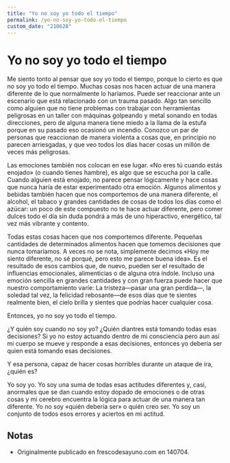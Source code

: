 ```yaml
---
title: "Yo no soy yo todo el tiempo"
permalink: /yo-no-soy-yo-todo-el-tiempo
custom_date: "210628"
---
```


# Yo no soy yo todo el tiempo

Me siento tonto al pensar que soy yo todo el tiempo, porque lo cierto es que no soy yo todo el tiempo. Muchas cosas nos hacen actuar de una manera diferente de lo que normalmente lo haríamos. Puede ser reaccionar ante un escenario que está relacionado con un trauma pasado. Algo tan sencillo como alguien que no tiene problemas con trabajar con herramientas peligrosas en un taller con máquinas golpeando y metal sonando en todas direcciones, pero de alguna manera tiene miedo a la llama de la estufa porque en su pasado eso ocasionó un incendio. Conozco un par de personas que reaccionan de manera violenta a cosas que, en principio no parecen arriesgadas, y que veo todos los días hacer cosas un millón de veces más peligrosas.

Las emociones también nos colocan en ese lugar. «No eres tú cuando estás enojado» (o cuando tienes hambre), es algo que se escucha por la calle. Cuando alguien está enojado, no parece pensar lógicamente y hace cosas que nunca haría de estar experimentado otra emoción. Algunos alimentos y bebidas también hacen que nos comportemos de una manera diferente, el alcohol, el tabaco y grandes cantidades de cosas de todos los días como el azúcar: un poco de este compuesto no te hace actuar diferente, pero comer dulces todo el día sin duda pondrá a más de uno hiperactivo, energético, tal vez más vibrante y contento.

Todas estas cosas hacen que nos comportemos diferente. Pequeñas cantidades de determinados alimentos hacen que tomemos decisiones que nunca tomaríamos. A veces no se nota, simplemente decimos «Hoy me siento diferente, no sé porqué, pero esto me parece buena idea». Es el resultado de esos cambios que, de nuevo, pueden ser el resultado de influencias emocionales, alimenticias o de alguna otra índole. Incluso una emoción sencilla en grandes cantidades y con gran fuerza puede hacer que nuestro comportamiento varíe: La tristeza—pasar una gran perdida—, la soledad tal vez, la felicidad rebosante—de esos días que te sientes realmente bien, el cielo brilla y sientes que podrías hacer cualquier cosa.

Entonces, yo no soy yo todo el tiempo.

¿Y quién soy cuando no soy yo? ¿Quién diantres está tomando todas esas decisiones? Si yo no estoy actuando dentro de mi consciencia pero aun así mi cuerpo se mueve y responde a esas decisiones, entonces yo debería ser quien está tomando esas decisiones.

Y esa persona, capaz de hacer cosas horribles durante un ataque de ira, ¿quién es?

Yo soy yo. Yo soy una suma de todas esas actitudes diferentes y, casi, anormales que se dan cuando estoy dopado de emociones o de otras cosas y mi cerebro encuentra la lógica para actuar de una manera tan diferente. Yo no soy «quién debería ser» o quién creo ser. Yo soy un conjunto de todos esos errores y aciertos en mi actitud.

## Notas

- Originalmente publicado en frescodesayuno.com en 140704.
